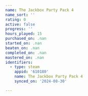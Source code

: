```yaml
---
name: The Jackbox Party Pack 4
name_sort: ''
rating: 0
active: false
progress: ''
hours_played: 15
purchased_on: .nan
started_on: .nan
beaten_on: .nan
completed_on: .nan
mastered_on: .nan
identifiers:
  - type: steam
    appid: '610180'
    name: The Jackbox Party Pack 4
    synced_on: '2024-08-30'

---
```

